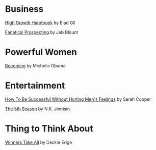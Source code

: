 

# Business 

[High Growth Handbook](https://amzn.to/2WMd65K) by Elad Gil 

[Fanatical Prospecting](https://amzn.to/2OmZjQb) by Jeb Blount 

# Powerful Women

[Becoming](https://amzn.to/2OjV3B1) by Michelle Obama 

# Entertainment 

[How To Be Successful Without Hurting Men's Feelings](https://amzn.to/2NRNRM6) by Sarah Cooper  

[The 5th Season](https://amzn.to/2NTYrSG) by N.K. Jemisin


# Thing to Think About

[Winners Take All](https://amzn.to/2NWm5OM) by Deckle Edge 

